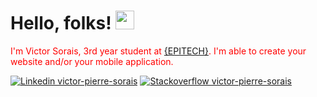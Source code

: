 # Hello, folks! <img src="https://raw.githubusercontent.com/MartinHeinz/MartinHeinz/master/wave.gif" width="30px">

<intro style="text-align: center; color: red;">I'm Victor Sorais, 3rd year student at [{EPITECH}](https://www.epitech.eu/fr/). I'm able to create your website and/or your mobile application.
</intro>

[![Linkedin victor-pierre-sorais](https://img.shields.io/badge/LinkedIn-0077B5?style=for-the-badge&logo=linkedin&logoColor=white)](https://www.linkedin.com/in/victor-pierre-sorais-1756a1185/)
[![Stackoverflow victor-pierre-sorais](https://img.shields.io/badge/Stack_Overflow-FE7A16?style=for-the-badge&logo=stack-overflow&logoColor=white)](https://stackoverflow.com/users/16548300/niewtone)


<!---
soraisv2/soraisv2 is a ✨ special ✨ repository because its `README.md` (this file) appears on your GitHub profile.
You can click the Preview link to take a look at your changes.
--->
